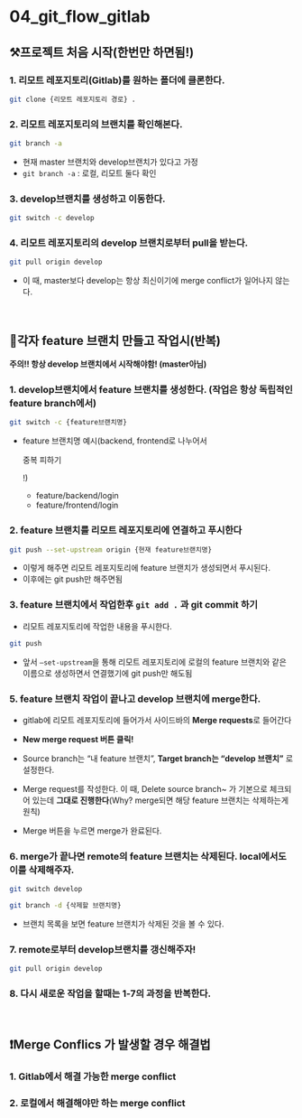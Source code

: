 # 04_git_flow_gitlab

## ⚒️프로젝트 처음 시작(한번만 하면됨!)

### 1. 리모트 레포지토리(Gitlab)를 원하는 폴더에 클론한다.

```bash
git clone {리모트 레포지토리 경로} .
```

### 2. 리모트 레포지토리의 브랜치를 확인해본다.

```bash
git branch -a
```

- 현재 master 브랜치와 develop브랜치가 있다고 가정
- `git branch -a` : 로컬, 리모트 둘다 확인

### 3. develop브랜치를 생성하고 이동한다.

```bash
git switch -c develop
```

### 4. 리모트 레포지토리의 develop 브랜치로부터 pull을 받는다.

```bash
git pull origin develop
```

- 이 때, master보다 develop는 항상 최신이기에 merge conflict가 일어나지 않는다.

<br/>

## 🔁각자 feature 브랜치 만들고 작업시(반복)

**주의!! 항상 develop 브랜치에서 시작해야함! (master아님)**

### 1. **develop브랜치**에서 feature 브랜치를 생성한다. (작업은 항상 독립적인 feature branch에서)

```bash
git switch -c {feature브랜치명}
```

- feature 브랜치명 예시(backend, frontend로 나누어서 

  중복 피하기

  !)

  - feature/backend/login
  - feature/frontend/login

### 2. feature 브랜치를 리모트 레포지토리에 연결하고 푸시한다

```bash
git push --set-upstream origin {현재 feature브랜치명}
```

- 이렇게 해주면 리모트 레포지토리에 feature 브랜치가 생성되면서 푸시된다.
- 이후에는 git push만 해주면됨

### 3. feature 브랜치에서 작업한후 `git add .` 과 git commit 하기

- 리모트 레포지토리에 작업한 내용을 푸시한다.

```bash
git push
```

- 앞서 `—set-upstream`을 통해 리모트 레포지토리에 로컬의 feature 브랜치와 같은 이름으로 생성하면서 연결했기에 git push만 해도됨

### 5. feature 브랜치 작업이 끝나고 develop 브랜치에 merge한다.

- gitlab에 리모트 레포지토리에 들어가서 사이드바의 **Merge requests**로 들어간다

- **New merge request 버튼 클릭!**

- Source branch는 “내 feature 브랜치”, **Target branch는 “develop 브랜치”** 로 설정한다.

- Merge request를 작성한다. 이 때, Delete source branch~ 가 기본으로 체크되어 있는데 **그대로 진행한다**(Why? merge되면 해당 feature 브랜치는 삭제하는게 원칙)

- Merge 버튼을 누르면 merge가 완료된다.

### 6. merge가 끝나면 remote의 feature 브랜치는 삭제된다. local에서도 이를 삭제해주자.

```bash
git switch develop
```

```bash
git branch -d {삭제할 브랜치명}
```

- 브랜치 목록을 보면 feature 브랜치가 삭제된 것을 볼 수 있다.

### 7. remote로부터 develop브랜치를 갱신해주자!

```bash
git pull origin develop
```

### 8. 다시 새로운 작업을 할때는 1-7의 과정을 반복한다.

<br/>

## ❗Merge Conflics 가 발생할 경우 해결법

### 1. Gitlab에서 해결 가능한 merge conflict

### 2. 로컬에서 해결해야만 하는 merge conflict

